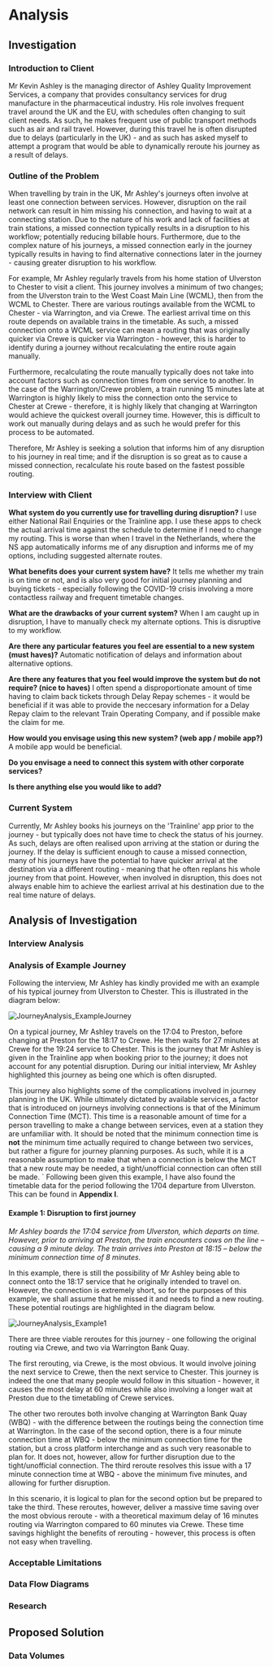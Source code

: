 # Analysis

## Investigation
### Introduction to Client
Mr Kevin Ashley is the managing director of Ashley Quality Improvement Services, a company that provides consultancy services for drug manufacture in the pharmaceutical industry. His role involves frequent travel around the UK and the EU, with schedules often changing to suit client needs. As such, he makes frequent use of public transport methods such as air and rail travel. However, during this travel he is often disrupted due to delays (particularly in the UK) - and as such has asked myself to attempt a program that would be able to dynamically reroute his journey as a result of delays.

### Outline of the Problem
When travelling by train in the UK, Mr Ashley's journeys often involve at least one connection between services. However, disruption on the rail network can result in him missing his connection, and having to wait at a connecting station. Due to the nature of his work and lack of facilities at train stations, a missed connection typically results in a disruption to his workflow; potentially reducing billable hours. Furthermore, due to the complex nature of his journeys, a missed connection early in the journey typically results in having to find alternative connections later in the journey - causing greater disruption to his workflow. 

For example, Mr Ashley regularly travels from his home station of Ulverston to Chester to visit a client. This journey involves a minimum of two changes; from the Ulverston train to the West Coast Main Line (WCML), then from the WCML to Chester. There are various routings available from the WCML to Chester - via Warrington, and via Crewe. The earliest arrival time on this route depends on available trains in the timetable. As such, a missed connection onto a WCML service can mean a routing that was originally quicker via Crewe is quicker via Warrington - however, this is harder to identify during a journey without recalculating the entire route again manually.

Furthermore, recalculating the route manually typically does not take into account factors such as connection times from one service to another. In the case of the Warrington/Crewe problem, a train running 15 minutes late at Warrington is highly likely to miss the connection onto the service to Chester at Crewe - therefore, it is highly likely that changing at Warrington would achieve the quickest overall journey time. However, this is difficult to work out manually during delays and as such he would prefer for this process to be automated.

Therefore, Mr Ashley is seeking a solution that informs him of any disruption to his journey in real time; and if the disruption is so great as to cause a missed connection, recalculate his route based on the fastest possible routing.

### Interview with Client
**What system do you currently use for travelling during disruption?**
I use either National Rail Enquiries or the Trainline app. I use these apps to check the actual arrival time against the schedule to determine if I need to change my routing. This is worse than when I travel in the Netherlands, where the NS app automatically informs me of any disruption and informs me of my options, including suggested alternate routes. 

**What benefits does your current system have?**
It tells me whether my train is on time or not, and is also very good for initial journey planning and buying tickets - especially following the COVID-19 crisis involving a more contactless railway and frequent timetable changes.

**What are the drawbacks of your current system?**
When I am caught up in disruption, I have to manually check my alternate options. This is disruptive to my workflow.

**Are there any particular features you feel are essential to a new system (must haves)?**
Automatic notification of delays and information about alternative options.

**Are there any features that you feel would improve the system but do not require? (nice to haves)**
I often spend a disproportionate amount of time having to claim back tickets through Delay Repay schemes - it would be beneficial if it was able to provide the neccesary information for a Delay Repay claim to the relevant Train Operating Company, and if possible make the claim for me.

**How would you envisage using this new system? (web app / mobile app?)**
A mobile app would be beneficial.

**Do you envisage a need to connect this system with other corporate services?**

**Is there anything else you would like to add?**


### Current System
Currently, Mr Ashley books his journeys on the 'Trainline' app prior to the journey - but typically does not have time to check the status of his journey. As such, delays are often realised upon arriving at the station or during the journey. If the delay is sufficient enough to cause a missed connection, many of his journeys have the potential to have quicker arrival at the destination via a different routing - meaning that he often replans his whole journey from that point. However, when involved in disruption, this does not always enable him to achieve the earliest arrival at his destination due to the real time nature of delays.

## Analysis of Investigation

### Interview Analysis

### Analysis of Example Journey
Following the interview, Mr Ashley has kindly provided me with an example of his typical journey from Ulverston to Chester. This is illustrated in the diagram below:

![JourneyAnalysis_ExampleJourney](https://user-images.githubusercontent.com/24415853/94245017-96ef1800-ff11-11ea-85e2-1ef96cde6c5c.png)

On a typical journey, Mr Ashley travels on the 17:04 to Preston, before changing at Preston for the 18:17 to Crewe. He then waits for 27 minutes at Crewe for the 19:24 service to Chester. This is the journey that Mr Ashley is given in the Trainline app when booking prior to the journey; it does not account for any potential disruption. During our initial interview, Mr Ashley highlighted this journey as being one which is often disrupted.

This journey also highlights some of the complications involved in journey planning in the UK. While ultimately dictated by available services, a factor that is introduced on journeys involving connections is that of the Minimum Connection Time (MCT). This time is a reasonable amount of time for a person travelling to make a change between services, even at a station they are unfamiliar with. It should be noted that the minimum connection time is **not** the minimum time actually required to change between two services, but rather a figure for journey planning purposes. As such, while it is a reasonable assumption to make that when a connection is below the MCT that a new route may be needed, a tight/unofficial connection can often still be made.
`
Following been given this example, I have also found the timetable data for the period following the 1704 departure from Ulverston. This can be found in **Appendix I**.

#### Example 1: Disruption to first journey
*Mr Ashley boards the 17:04 service from Ulverston, which departs on time. However, prior to arriving at Preston, the train encounters cows on the line – causing a 9 minute delay. The train arrives into Preston at 18:15 – below the minimum connection time of 8 minutes.*

In this example, there is still the possibility of Mr Ashley being able to connect onto the 18:17 service that he originally intended to travel on. However, the connection is extremely short, so for the purposes of this example, we shall assume that he missed it and needs to find a new routing. These potential routings are highlighted in the diagram below.

![JourneyAnalysis_Example1](https://user-images.githubusercontent.com/24415853/94919199-046bed00-04ac-11eb-8222-f47649b96a9d.png)

There are three viable reroutes for this journey - one following the original routing via Crewe, and two via Warrington Bank Quay.

The first rerouting, via Crewe, is the most obvious. It would involve joining the next service to Crewe, then the next service to Chester. This journey is indeed the one that many people would follow in this situation - however, it causes the most delay at 60 minutes while also involving a longer wait at Preston due to the timetabling of Crewe services.

The other two reroutes both involve changing at Warrington Bank Quay (WBQ) - with the difference between the routings being the connection time at Warrington. In the case of the second option, there is a four minute connection time at WBQ - below the minimum connection time for the station, but a cross platform interchange and as such very reasonable to plan for. It does not, however, allow for further disruption due to the tight/unofficial connection. The third reroute resolves this issue with a 17 minute connection time at WBQ - above the minimum five minutes, and allowing for further disruption.

In this scenario, it is logical to plan for the second option but be prepared to take the third. These reroutes, however, deliver a massive time saving over the most obvious reroute - with a theoretical maximum delay of 16 minutes routing via Warrington compared to 60 minutes via Crewe. These time savings highlight the benefits of rerouting - however, this process is often not easy when travelling.


### Acceptable Limitations

### Data Flow Diagrams

### Research

## Proposed Solution

### Data Volumes
